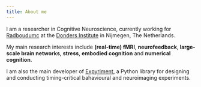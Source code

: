 ```yaml
---
title: About me
---
```


I am a researcher in Cognitive Neuroscience, currently working for [Radboudumc](https://www.radboudumc.nl/en/patient-care) at the [Donders Institute](https://ru.nl/donders) in Nijmegen, The Netherlands.

My main research interests include **(real-time) fMRI**, **neurofeedback**, **large-scale brain networks**, **stress**, **embodied cognition** and **numerical cognition**.

I am also the main developer of [Expyriment](https://www.expyriment.org), a Python library for designing and conducting timing-critical bahavioural and neuroimaging experiments.
